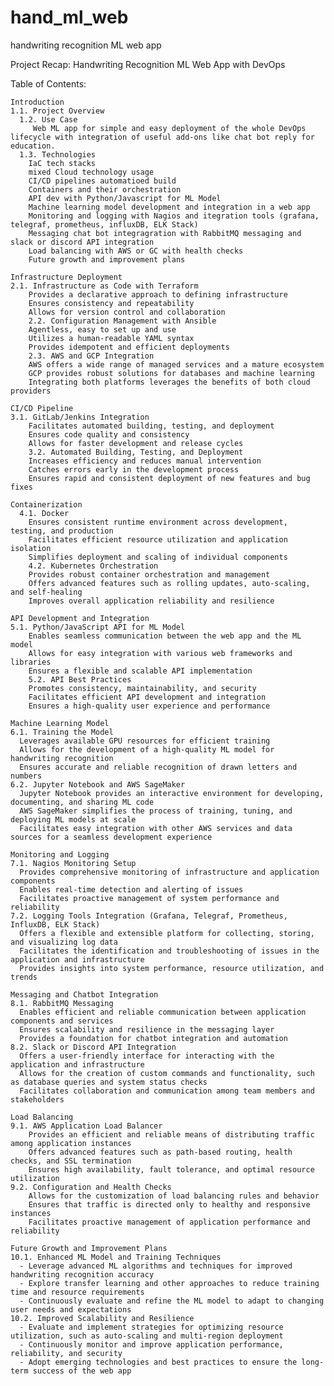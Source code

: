 # hand_ml_web
handwriting recognition ML web app

Project Recap: Handwriting Recognition ML Web App with DevOps

Table of Contents:

    Introduction
    1.1. Project Overview
      1.2. Use Case
         Web ML app for simple and easy deployment of the whole DevOps lifecycle with integration of useful add-ons like chat bot reply for education.
      1.3. Technologies
        IaC tech stacks
        mixed Cloud technology usage
        CI/CD pipelines automatioed build
        Containers and their orchestration
        API dev with Python/Javascript for ML Model
        Machine learning model development and integration in a web app
        Monitoring and logging with Nagios and itegration tools (grafana, telegraf, prometheus, influxDB, ELK Stack)
        Messaging chat bot integragration with RabbitMQ messaging and slack or discord API integration
        Load balancing with AWS or GC with health checks
        Future growth and improvement plans
      
    Infrastructure Deployment
    2.1. Infrastructure as Code with Terraform
        Provides a declarative approach to defining infrastructure
        Ensures consistency and repeatability
        Allows for version control and collaboration
        2.2. Configuration Management with Ansible
        Agentless, easy to set up and use
        Utilizes a human-readable YAML syntax
        Provides idempotent and efficient deployments
        2.3. AWS and GCP Integration
        AWS offers a wide range of managed services and a mature ecosystem
        GCP provides robust solutions for databases and machine learning
        Integrating both platforms leverages the benefits of both cloud providers
        
    CI/CD Pipeline
    3.1. GitLab/Jenkins Integration
        Facilitates automated building, testing, and deployment
        Ensures code quality and consistency
        Allows for faster development and release cycles
        3.2. Automated Building, Testing, and Deployment
        Increases efficiency and reduces manual intervention
        Catches errors early in the development process
        Ensures rapid and consistent deployment of new features and bug fixes
    
    Containerization
      4.1. Docker
        Ensures consistent runtime environment across development, testing, and production
        Facilitates efficient resource utilization and application isolation
        Simplifies deployment and scaling of individual components
        4.2. Kubernetes Orchestration
        Provides robust container orchestration and management
        Offers advanced features such as rolling updates, auto-scaling, and self-healing
        Improves overall application reliability and resilience
        
    API Development and Integration
    5.1. Python/JavaScript API for ML Model
        Enables seamless communication between the web app and the ML model
        Allows for easy integration with various web frameworks and libraries
        Ensures a flexible and scalable API implementation
        5.2. API Best Practices
        Promotes consistency, maintainability, and security
        Facilitates efficient API development and integration
        Ensures a high-quality user experience and performance
        
    Machine Learning Model
    6.1. Training the Model
      Leverages available GPU resources for efficient training
      Allows for the development of a high-quality ML model for handwriting recognition
      Ensures accurate and reliable recognition of drawn letters and numbers
    6.2. Jupyter Notebook and AWS SageMaker
      Jupyter Notebook provides an interactive environment for developing, documenting, and sharing ML code
      AWS SageMaker simplifies the process of training, tuning, and deploying ML models at scale
      Facilitates easy integration with other AWS services and data sources for a seamless development experience

    Monitoring and Logging
    7.1. Nagios Monitoring Setup
      Provides comprehensive monitoring of infrastructure and application components
      Enables real-time detection and alerting of issues
      Facilitates proactive management of system performance and reliability
    7.2. Logging Tools Integration (Grafana, Telegraf, Prometheus, InfluxDB, ELK Stack)
      Offers a flexible and extensible platform for collecting, storing, and visualizing log data
      Facilitates the identification and troubleshooting of issues in the application and infrastructure
      Provides insights into system performance, resource utilization, and trends

    Messaging and Chatbot Integration
    8.1. RabbitMQ Messaging
      Enables efficient and reliable communication between application components and services
      Ensures scalability and resilience in the messaging layer
      Provides a foundation for chatbot integration and automation
    8.2. Slack or Discord API Integration
      Offers a user-friendly interface for interacting with the application and infrastructure
      Allows for the creation of custom commands and functionality, such as database queries and system status checks
      Facilitates collaboration and communication among team members and stakeholders

    Load Balancing
    9.1. AWS Application Load Balancer
        Provides an efficient and reliable means of distributing traffic among application instances
        Offers advanced features such as path-based routing, health checks, and SSL termination
        Ensures high availability, fault tolerance, and optimal resource utilization
    9.2. Configuration and Health Checks
        Allows for the customization of load balancing rules and behavior
        Ensures that traffic is directed only to healthy and responsive instances
        Facilitates proactive management of application performance and reliability
    
    Future Growth and Improvement Plans
    10.1. Enhanced ML Model and Training Techniques
      - Leverage advanced ML algorithms and techniques for improved handwriting recognition accuracy
      - Explore transfer learning and other approaches to reduce training time and resource requirements
      - Continuously evaluate and refine the ML model to adapt to changing user needs and expectations
    10.2. Improved Scalability and Resilience
      - Evaluate and implement strategies for optimizing resource utilization, such as auto-scaling and multi-region deployment
      - Continuously monitor and improve application performance, reliability, and security
      - Adopt emerging technologies and best practices to ensure the long-term success of the web app
